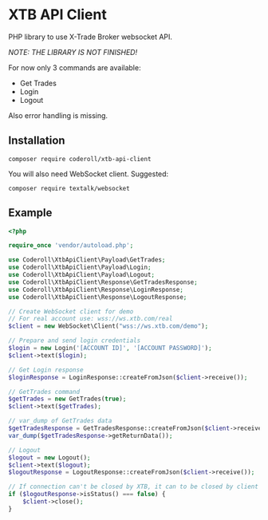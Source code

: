 # XTB API Client

PHP library to use X-Trade Broker websocket API.

*NOTE: THE LIBRARY IS NOT FINISHED!*

For now only 3 commands are available:
- Get Trades
- Login
- Logout

Also error handling is missing.

## Installation
```
composer require coderoll/xtb-api-client
```

You will also need WebSocket client. Suggested:
```
composer require textalk/websocket
```

## Example
```php
<?php

require_once 'vendor/autoload.php';

use Coderoll\XtbApiClient\Payload\GetTrades;
use Coderoll\XtbApiClient\Payload\Login;
use Coderoll\XtbApiClient\Payload\Logout;
use Coderoll\XtbApiClient\Response\GetTradesResponse;
use Coderoll\XtbApiClient\Response\LoginResponse;
use Coderoll\XtbApiClient\Response\LogoutResponse;

// Create WebSocket client for demo
// For real account use: wss://ws.xtb.com/real
$client = new WebSocket\Client("wss://ws.xtb.com/demo");

// Prepare and send login credentials
$login = new Login('[ACCOUNT ID]', '[ACCOUNT PASSWORD]');
$client->text($login);

// Get Login response
$loginResponse = LoginResponse::createFromJson($client->receive());

// GetTrades command
$getTrades = new GetTrades(true);
$client->text($getTrades);

// var_dump of GetTrades data
$getTradesResponse = GetTradesResponse::createFromJson($client->receive());
var_dump($getTradesResponse->getReturnData());

// Logout
$logout = new Logout();
$client->text($logout);
$logoutResponse = LogoutResponse::createFromJson($client->receive());

// If connection can't be closed by XTB, it can to be closed by client
if ($logoutResponse->isStatus() === false) {
    $client->close();
}
```
